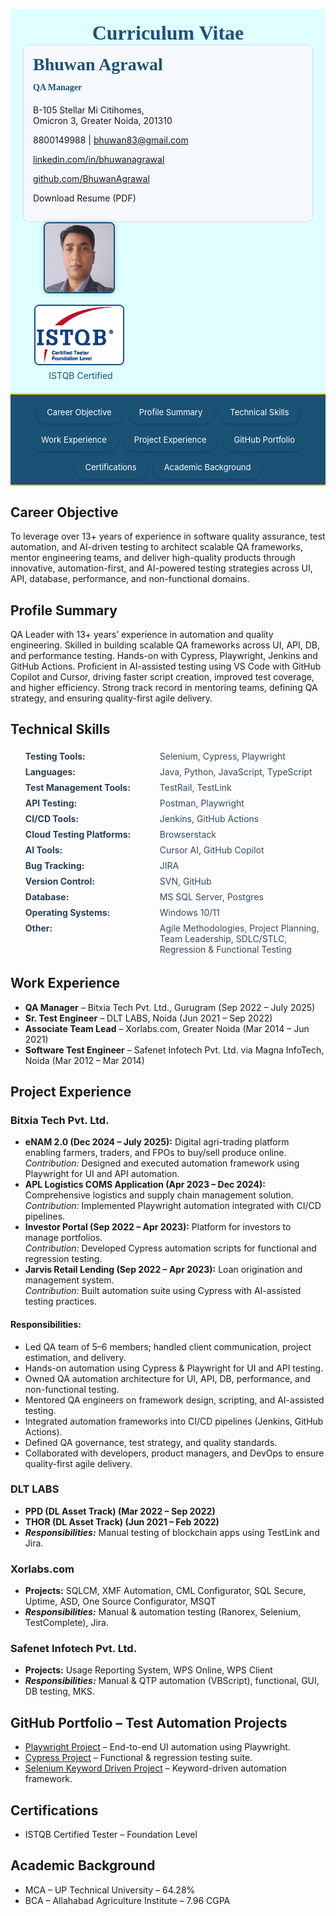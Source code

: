 <html>
<head>
<link rel="icon" type="image/png" href="profile.jpg">
<meta name="viewport" content="width=device-width, initial-scale=1">
<script src='https://kit.fontawesome.com/1053334a8a.js' crossorigin='anonymous'></script>
<style>
/* Navbar Styling */
.navbar {
  display: flex;
  flex-wrap: wrap;
  justify-content: center;
  gap: 8px;
  padding: 10px;
  background-color: #1a5276;
  border-top: 2px solid #f1c40f;
  border-bottom: 2px solid #f1c40f;
  position: sticky;
  top: 0;
  z-index: 1000;
}
.navbar a {
  font-size: 13px;
  padding: 8px 16px;
  color: white;
  background-color: #1a5276;
  text-decoration: none;
  transition: background-color 0.3s, box-shadow 0.3s;
  border: 2px solid transparent;
  border-radius: 20px;
  box-shadow: 0 2px 4px rgba(0,0,0,0.2);
  display: inline-block;
}
.navbar a:hover {
  background-color: #154360;
  border-color: #f1c40f;
}
.navbar a.activeLink {
  background-color: #154360;
  border-color: #f1c40f;
}

/* Tab container styling */
.containerTab {
  display: none;
  padding: 20px;
  background: LightSteelBlue;
  color: black;
  opacity: 0;
  transition: opacity 0.5s ease-in-out;
}
.containerTab.activeTab {
  display: block !important;
  opacity: 1;
}

/* Header and Responsive */
@media screen and (max-width: 768px) {
  .header {
    flex-direction: column;
    align-items: flex-start;
    text-align: left;
  }
  .header > div {
    width: 100%;
  }
  .navbar {
    flex-direction: column;
    align-items: stretch;
  }
  .navbar a {
    text-align: center;
    width: 100%;
  }
}

/* Technical Skills Styling */
#technical-skills ul {
  list-style-type: none;
  padding-left: 0;
  margin: 0;
}
#technical-skills li {
  display: flex;
  flex-wrap: wrap;
  padding: 4px 0;
}
#technical-skills li strong {
  text-align: left;
  font-weight: bold;
  margin-right: 15px;
  min-width: 200px;
  color: #2c3e50;
}
#technical-skills li span {
  flex: 1;
  color: #34495e;
}
@media (max-width: 600px) {
  #technical-skills li {
    flex-direction: column;
    align-items: flex-start;
  }
  #technical-skills li strong {
    margin-right: 0;
    margin-bottom: 2px;
  }
  #technical-skills li span {
    flex: none;
  }
}
</style>
</head>
<body>

<!-- Header Section -->
<div style="background-color: LightCyan; padding: 20px;">
  <div style="display: flex; justify-content: space-between; align-items: center; position: relative;">
    <h1 style="margin: 0 auto; font-size: 32px; color: #1a5276; font-family: 'Georgia', serif; text-align: center; flex: 1;">Curriculum Vitae</h1>
  </div>
  <div class="header" style="display: flex; justify-content: space-between; align-items: flex-start; flex-wrap: wrap;">
    <div style="flex: 1 1 60%; min-width: 300px; background-color: #f5f9fc; padding: 15px; border-radius: 10px; border: 1px solid #cfdce6;">
      <h2 style="margin-top: 0; font-size: 28px; font-family: 'Georgia', serif; color: #1a5276; text-align: left;">Bhuwan Agrawal</h2>
      <h4 style="margin-top: -10px; font-family: 'Georgia', serif; color: #1a5276; text-align: left;">QA Manager</h4>
      <p style="text-align: left;"><i class='fas fa-map-marker-alt'></i> B-105 Stellar Mi Citihomes,<br>Omicron 3, Greater Noida, 201310</p>
      <p style="text-align: left;"><i class='fas fa-mobile-alt'></i> 8800149988 | <i class='fa fa-envelope'></i> <a href="mailto:bhuwan83@gmail.com">bhuwan83@gmail.com</a></p>
      <p style="text-align: left;"><i class='fab fa-linkedin'></i> <a href="https://www.linkedin.com/in/bhuwanagrawal" target="_blank" rel="noopener noreferrer">linkedin.com/in/bhuwanagrawal</a></p>
      <p style="text-align: left;"><i class='fab fa-github'></i> <a href="https://github.com/BhuwanAgrawal" target="_blank" rel="noopener noreferrer">github.com/BhuwanAgrawal</a></p>
      <p style="text-align: left;"><a href="Resume_QA_Bhuwan_Agrawal.pdf" download style="color: inherit; text-decoration: none;"><i class='fas fa-file-download'></i> Download Resume (PDF)</a></p>
    </div>
    <div style="flex: 0 1 35%; min-width: 180px; display: flex; flex-direction: column; align-items: center;">
      <div style="margin-bottom: 15px;">
        <img src="profile.jpg" alt="Profile Photo" style="width: 110px; height: 110px; border-radius: 8px; object-fit: cover; object-position: top center; box-shadow: 0 0 8px rgba(0,0,0,0.2); border: 2px solid #1a5276;">
      </div>
      <div style="text-align: center;">
        <a href="https://www.istqb.in/about-us/certified-tester/foundation-level/36257-bhuwan-agrawal" target="_blank" rel="noopener noreferrer">
          <img src="CTFL.png" alt="Certification" style="width: 140px; height: auto; border: 2px solid #1a5276; border-radius: 8px;">
        </a>
        <a href="https://www.istqb.in/about-us/certified-tester/foundation-level/36257-bhuwan-agrawal" target="_blank" rel="noopener noreferrer" style="text-decoration: none; color: #1a5276;" title="View Certification">
          <div style="margin-top: 5px; font-size: 14px; display: flex; align-items: center; gap: 5px; justify-content: center;"><i class="fas fa-certificate"></i> ISTQB Certified</div>
        </a>
      </div>
    </div>
  </div>
</div>

<!-- Navigation -->
<div class="navbar">
  <a href="#career-objective" onclick="openTab('career-objective'); return false;">Career Objective</a>
  <a href="#profile-summary" onclick="openTab('profile-summary'); return false;">Profile Summary</a>
  <a href="#technical-skills" onclick="openTab('technical-skills'); return false;">Technical Skills</a>
  <a href="#work-experience" onclick="openTab('work-experience'); return false;">Work Experience</a>
  <a href="#key-projects" onclick="openTab('key-projects'); return false;">Project Experience</a>
  <a href="#github-portfolio" onclick="openTab('github-portfolio'); return false;">GitHub Portfolio</a>
  <a href="#certifications" onclick="openTab('certifications'); return false;">Certifications</a>
  <a href="#academic-background" onclick="openTab('academic-background'); return false;">Academic Background</a>
</div>

<!-- Career Objective -->
<div id="career-objective" class="containerTab">
  <h2>Career Objective</h2>
  <p>To leverage over 13+ years of experience in software quality assurance, test automation, and AI-driven testing to architect scalable QA frameworks, mentor engineering teams, and deliver high-quality products through innovative, automation-first, and AI-powered testing strategies across UI, API, database, performance, and non-functional domains.</p>
</div>

<!-- Profile Summary -->
<div id="profile-summary" class="containerTab">
  <h2>Profile Summary</h2>
  <p>QA Leader with 13+ years’ experience in automation and quality engineering. Skilled in building scalable QA frameworks across UI, API, DB, and performance testing. Hands-on with Cypress, Playwright, Jenkins and GitHub Actions. Proficient in AI-assisted testing using VS Code with GitHub Copilot and Cursor, driving faster script creation, improved test coverage, and higher efficiency. Strong track record in mentoring teams, defining QA strategy, and ensuring quality-first agile delivery.</p>
</div>

<!-- Technical Skills -->
<div id="technical-skills" class="containerTab">
  <h2>Technical Skills</h2>
  <ul>
    <li><strong>Testing Tools:</strong> <span>Selenium, Cypress, Playwright</span></li>
    <li><strong>Languages:</strong> <span>Java, Python, JavaScript, TypeScript</span></li>
    <li><strong>Test Management Tools:</strong> <span>TestRail, TestLink</span></li>
    <li><strong>API Testing:</strong> <span>Postman, Playwright</span></li>
    <li><strong>CI/CD Tools:</strong> <span>Jenkins, GitHub Actions</span></li>
    <li><strong>Cloud Testing Platforms:</strong> <span>Browserstack</span></li>
    <li><strong>AI Tools:</strong> <span>Cursor AI, GitHub Copilot</span></li>
    <li><strong>Bug Tracking:</strong> <span>JIRA</span></li>
    <li><strong>Version Control:</strong> <span>SVN, GitHub</span></li>
    <li><strong>Database:</strong> <span>MS SQL Server, Postgres</span></li>
    <li><strong>Operating Systems:</strong> <span>Windows 10/11</span></li>
    <li><strong>Other:</strong> <span>Agile Methodologies, Project Planning, Team Leadership, SDLC/STLC, Regression & Functional Testing</span></li>
  </ul>
</div>

<!-- Work Experience -->
<div id="work-experience" class="containerTab">
  <h2>Work Experience</h2>
  <ul>
    <li><strong>QA Manager</strong> – Bitxia Tech Pvt. Ltd., Gurugram (Sep 2022 – July 2025)</li>
    <li><strong>Sr. Test Engineer</strong> – DLT LABS, Noida (Jun 2021 – Sep 2022)</li>
    <li><strong>Associate Team Lead</strong> – Xorlabs.com, Greater Noida (Mar 2014 – Jun 2021)</li>
    <li><strong>Software Test Engineer</strong> – Safenet Infotech Pvt. Ltd. via Magna InfoTech, Noida (Mar 2012 – Mar 2014)</li>
  </ul>
</div>

<!-- Project Experience -->
<div id="key-projects" class="containerTab">
  <h2><i class="fas fa-project-diagram"></i> Project Experience</h2>

  <h3><i class="fas fa-building"></i> Bitxia Tech Pvt. Ltd.</h3>
  <ul>
    <li><strong>eNAM 2.0 (Dec 2024 – July 2025):</strong> Digital agri-trading platform enabling farmers, traders, and FPOs to buy/sell produce online.<br><em>Contribution:</em> Designed and executed automation framework using Playwright for UI and API automation.</li>
    <li><strong>APL Logistics COMS Application (Apr 2023 – Dec 2024):</strong> Comprehensive logistics and supply chain management solution.<br><em>Contribution:</em> Implemented Playwright automation integrated with CI/CD pipelines.</li>
    <li><strong>Investor Portal (Sep 2022 – Apr 2023):</strong> Platform for investors to manage portfolios.<br><em>Contribution:</em> Developed Cypress automation scripts for functional and regression testing.</li>
    <li><strong>Jarvis Retail Lending (Sep 2022 – Apr 2023):</strong> Loan origination and management system.<br><em>Contribution:</em> Built automation suite using Cypress with AI-assisted testing practices.</li>
  </ul>
  <h4>Responsibilities:</h4>
  <ul>
    <li>Led QA team of 5–6 members; handled client communication, project estimation, and delivery.</li>
    <li>Hands-on automation using Cypress & Playwright for UI and API testing.</li>
    <li>Owned QA automation architecture for UI, API, DB, performance, and non-functional testing.</li>
    <li>Mentored QA engineers on framework design, scripting, and AI-assisted testing.</li>
    <li>Integrated automation frameworks into CI/CD pipelines (Jenkins, GitHub Actions).</li>
    <li>Defined QA governance, test strategy, and quality standards.</li>
    <li>Collaborated with developers, product managers, and DevOps to ensure quality-first agile delivery.</li>
  </ul>

  <h3><i class="fas fa-building"></i> DLT LABS</h3>
  <ul>
    <li><strong>PPD (DL Asset Track) (Mar 2022 – Sep 2022)</strong></li>
    <li><strong>THOR (DL Asset Track) (Jun 2021 – Feb 2022)</strong></li>
    <li><em><strong>Responsibilities:</strong></em> Manual testing of blockchain apps using TestLink and Jira.</li>
  </ul>

  <h3><i class="fas fa-building"></i> Xorlabs.com</h3>
  <ul>
    <li><strong>Projects:</strong> SQLCM, XMF Automation, CML Configurator, SQL Secure, Uptime, ASD, One Source Configurator, MSQT</li>
    <li><em><strong>Responsibilities:</strong></em> Manual & automation testing (Ranorex, Selenium, TestComplete), Jira.</li>
  </ul>

  <h3><i class="fas fa-building"></i> Safenet Infotech Pvt. Ltd.</h3>
  <ul>
    <li><strong>Projects:</strong> Usage Reporting System, WPS Online, WPS Client</li>
    <li><em><strong>Responsibilities:</strong></em> Manual & QTP automation (VBScript), functional, GUI, DB testing, MKS.</li>
  </ul>
</div>

<!-- GitHub Portfolio -->
<div id="github-portfolio" class="containerTab">
  <h2>GitHub Portfolio – Test Automation Projects</h2>
  <ul>
    <li><a href="https://github.com/BhuwanAgrawal/Playwright-Project" target="_blank">Playwright Project</a> – End-to-end UI automation using Playwright.</li>
    <li><a href="https://github.com/BhuwanAgrawal/Cypress-Project" target="_blank">Cypress Project</a> – Functional & regression testing suite.</li>
    <li><a href="https://github.com/BhuwanAgrawal/Selenium-KD-Project" target="_blank">Selenium Keyword Driven Project</a> – Keyword-driven automation framework.</li>
  </ul>
</div>

<!-- Certifications -->
<div id="certifications" class="containerTab">
  <h2>Certifications</h2>
  <ul>
    <li>ISTQB Certified Tester – Foundation Level</li>
  </ul>
</div>

<!-- Academic Background -->
<div id="academic-background" class="containerTab">
  <h2>Academic Background</h2>
  <ul>
    <li>MCA – UP Technical University – 64.28%</li>
    <li>BCA – Allahabad Agriculture Institute – 7.96 CGPA</li>
  </ul>
</div>

<script>
function openTab(tabName) {
  const tabs = document.getElementsByClassName("containerTab");
  const links = document.querySelectorAll(".navbar a");

  Array.from(tabs).forEach(tab => tab.classList.remove("activeTab"));
  links.forEach(link => link.classList.remove("activeLink"));

  const activeTab = document.getElementById(tabName);
  const activeLink = document.querySelector(`.navbar a[href="#${tabName}"]`);
  if (activeTab) {
    activeTab.classList.add("activeTab");
    if (activeLink) activeLink.classList.add("activeLink");
    window.scrollTo({ top: 0, behavior: 'smooth' });

    const titleMap = {
      "career-objective": "Career Objective",
      "profile-summary": "Profile Summary",
      "technical-skills": "Technical Skills",
      "work-experience": "Work Experience",
      "key-projects": "Project Experience",
      "github-portfolio": "GitHub Portfolio",
      "certifications": "Certifications",
      "academic-background": "Academic Background"
    };
    document.title = titleMap[tabName] ? `Bhuwan Agrawal – ${titleMap[tabName]}` : "Bhuwan Agrawal – Resume";
  }
}

window.onload = function () {
  const hash = window.location.hash.substring(1);
  const defaultTab = document.getElementById(hash) ? hash : "profile-summary";
  openTab(defaultTab);
}
</script>

</body>
</html>
